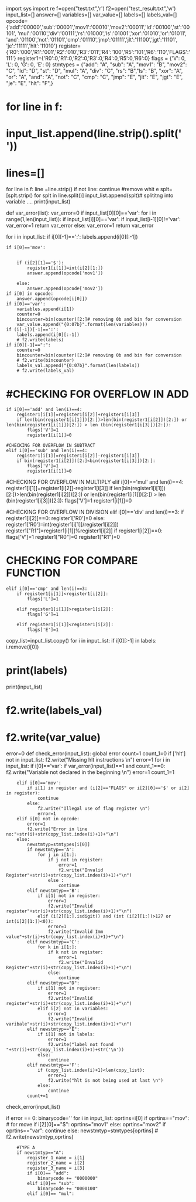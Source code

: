 import sys
import re
f=open("test.txt",'r')
f2=open("test_result.txt",'w')
input_list=[]
answer=[]
variables=[]
var_value=[]
labels=[]
labels_val=[]
opcode={'add':'00000','sub':'00001','mov1':'00010','mov2':'00011','ld':'00100','st':'00101',
        'mul':'00110','div':'00111','rs':'01000','ls':'01001','xor':'01010','or':'01011',
        'and':'01100','not':'01101','cmp':'01110','jmp':'01111','jlt':'11100','jgt':'11101',
        'je':'11111','hlt':'11010'}
register={'R0':'000','R1':'001','R2':'010','R3':'011','R4':'100','R5':'101','R6':'110','FLAGS':'111'}
register1={'R0':0,'R1':0,'R2':0,'R3':0,'R4':0,'R5':0,'R6':0}
flags = {'V': 0, 'L': 0, 'G': 0, 'E': 0}
stmtypes = {"add": "A", "sub": "A", "mov1": "B", "mov2": "C", "ld": "D", "st": "D", 
            "mul": "A", "div": "C", "rs": "B","ls": "B", "xor": "A", "or": "A",
             "and": "A", "not": "C", "cmp": "C", "jmp": "E", "jlt": "E", "jgt": "E",
             "je": "E", "hlt": "F",}

# for line in f:
#     input_list.append(line.strip().split(' '))
# lines=[]
for line in f:
    line =line.strip()
    if not  line:
        continue #remove whit e
    splt=[splt.strip() for splt in line.split()]
    input_list.append(splt)# splititng into variable ....
print(input_list)

def var_error(list):
    var_error=0
    if input_list[0][0]=='var':
        for i in range(1,len(input_list)):
            if input_list[i][0]=='var':
                if input_list[i-1][0]!='var':
                    var_error=1
                    return var_error
    else:
        var_error=1
        return var_error

for i in input_list:
    if i[0][-1]==':':
        labels.append(i[0][:-1]) 


    if i[0]=='mov':
        

        if (i[2][1]=='$'):
            register1[i[1]]=int(i[2][1:])
            answer.append(opcode['mov1'])

        else:
            answer.append(opcode['mov2'])
    if i[0] in opcode:
        answer.append(opcode[i[0]])
    if i[0]=='var':
        variables.append(i[1])
        counter=0
        bincounter=bin(counter)[2:]# removing 0b and bin for conversion 
        var_value.append("{0:07b}".format(len(variables)))
    if (i[-1])[-1]==':':
        labels.append(i[0][:-1])
        # f2.write(labels)
    if i[0][-1]==":":
        counter=0
        bincounter=bin(counter)[2:]# removing 0b and bin for conversion 
        # f2.write(bincounter)
        labels_val.append("{0:07b}".format(len(labels))
        # f2.write(labels_val)
       
#     #CHECKING FOR OVERFLOW IN ADD    
    if i[0]=='add' and len(i)==4:
        register1[i[1]]=register1[i[2]]+register1[i[3]]
        if len(bin(register1[i[1]])[2:])>len(bin(register1[i[2]])[2:]) or len(bin(register1[i[1]])[2:]) > len (bin(register1[i[3]])[2:]):
            flags['V']=1
            register1[i[1]]=0

    #CHECKING FOR OVERFLOW IN SUBTRACT
    elif i[0]=='sub' and len(i)==4:
        register1[i[1]]=register1[i[2]]-register1[i[3]]
        if bin(register1[i[2]])[2:]<bin(register1[i[3]])[2:]:
            flags['V']=1
            register1[i[1]]=0

#CHECKING FOR OVERFLOW IN MULTIPLY
    elif i[0]=='mul' and len(i)==4:
        register1[i[1]]=register1[i[2]]-register1[i[3]]
        if len(bin(register1[i[1]])[2:])>len(bin(register1[i[2]])[2:]) or len(bin(register1[i[1]])[2:]) > len (bin(register1[i[3]])[2:]):
            flags['V']=1
            register1[i[1]]=0

#CHECKING FOR OVERFLOW IN DIVISION
    elif i[0]=='div' and len(i)==3:
        if register1[i[2]]==0:
            register1['R0']=0
        else:
            register1['R0']=int(register1[i[1]]/register1[i[2]])
            register1["R1"]=register1[i[1]]%register1[i[2]]
            if register1[i[2]]==0:
                flags['V']=1
                register1["R0"]=0
                register1["R1"]=0

#   CHECKING FOR COMPARE FUNCTION     
    elif i[0]=='cmp' and len(i)==3:
        if register1[i[1]]<register1[i[2]]:
            flags['L']=1

        elif register1[i[1]]>register1[i[2]]:
            flags['G']=1

        elif register1[i[1]]<register1[i[2]]:
            flags['E']=1
copy_list=input_list.copy()
for i in input_list:
    if i[0][:-1] in labels:
        i.remove(i[0])
        
# print(labels)
print(input_list)
# f2.write(labels_val)
# f2.write(var_value)
error=0
def check_error(input_list):
    global error
    count=1
    count_1=0
    if ['hlt'] not in input_list:
        f2.write("Missing hlt instructions \n")
        error=1
    for i in input_list:
        if i[0]=='var':
            if var_error(input_list)==1 and count_1==0:
                f2.write("Variable not declared in the beginning \n")
                error=1
                count_1=1
           
        elif i[0]=='mov':
            if i[1] in register and (i[2]=="FLAGS" or i[2][0]=='$' or i[2] in register):
                continue
            else:
                f2.write("Illegal use of flag register \n")
                error=1
        elif i[0] not in opcode:
            error=1
            f2.write("Error in line no:"+str(i)+str(copy_list.index(i)+1)+"\n")
        else:
            newstmtyp=stmtypes[i[0]]
            if newstmtyp=='A':
                for j in i[1:]:
                    if j not in register:
                        error=1
                        f2.write("Invalid Register"+str(i)+str(copy_list.index(i)+1)+"\n")
                    else :
                        continue
            elif newstmtyp=='B':
                if i[1] not in register:
                    error=1
                    f2.write("Invalid register"+str(i)+str(copy_list.index(i)+1)+"\n")
                elif (i[2][1:].isdigit() and (int (i[2][1:])>127 or int(i[2][1:])<0)):
                    error=1
                    f2.write("Invalid Imm value"+str(i)+str(copy_list.index(i)+1)+"\n")
            elif newstmtyp=='C':
                for k in i[1:]:
                    if k not in register:
                        error=1
                        f2.write("Invalid Register"+str(i)+str(copy_list.index(i)+1)+"\n")       
                    else:
                        continue
            elif newstmtyp=="D":
                if i[1] not in register:
                    error=1
                    f2.write("Invalid register"+str(i)+str(copy_list.index(i)+1)+"\n")
                elif i[2] not in variables:
                    error=1
                    f2.write("Invalid varibale"+str(i)+str(copy_list.index(i)+1)+"\n")
            elif newstmtyp=="E":
                if i[1] not in labels: 
                    error=1
                    f2.write("label not found "+str(i)+str(copy_list.index(i)+1)+str('\n'))
                else:
                    continue
            elif newstmtyp=='F':
                if (copy_list.index(i)+1)<len(copy_list):
                    error=1
                    f2.write("hlt is not being used at last \n")
                else:
                    continue
            count+=1


check_error(input_list)
   
if error == 0:
    binarycode=''
    for i in input_list:
        oprtins=i[0]
        if oprtins=="mov":  # for move 
            if i[2][0]=="$":
                oprtins="mov1"
            else:
                oprtins="mov2"
        if oprtins=="var":
            continue
        else:
            newstmtyp=stmtypes[oprtins]
        # f2.write(newstmtyp,oprtins)

        #TYPE A
        if newstmtyp=="A":
            register_1_name = i[1]
            register_2_name = i[2]
            register_3_name = i[3]
            if i[0]== "add":
                binarycode += "0000000"
            elif i[0]== "sub":
                binarycode += "0000100"
            elif i[0]== "mul":
